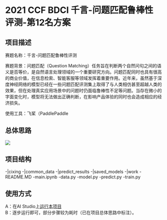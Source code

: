 # 2021 CCF BDCI 千言-问题匹配鲁棒性评测-第12名方案

## 项目描述

赛题名称：千言-问题匹配鲁棒性评测

赛题背景：问题匹配（Question Matching）任务旨在判断两个自然问句之间的语义是否等价，是自然语言处理领域的一个重要研究方向。问题匹配同时也具有很高的商业价值，在信息检索、智能客服等领域发挥着重要作用。近年来，虽然基于深度神经网络的模型已经在一些问题匹配评测集上取得了与人类相仿甚至超越人类的效果，但在处理真实应用场景中的问题时仍面临鲁棒性不足等问题。当存在微小的字面变化时，模型将无法做出正确判断，在影响产品体验的同时也会造成相应的经济损失。

使用工具：飞桨（PaddlePaddle


## 总体思路

![](https://ai-studio-static-online.cdn.bcebos.com/374e805058c74317829f2ea818731f456ad4bfdc79fb40349cf1e2cd5004a54a)

## 项目结构

-|cixing
-|common_data
-|predict_results
-|saved_models
-|work
-README.MD
-main.ipynb
-data.py
-model.py
-predict.py
-train.py

## 使用方式
A：在AI Studio上[运行本项目](https://aistudio.baidu.com/aistudio/projectdetail/2384565)  
B：逐步运行即可，部分步骤较为耗时（已在项目总体思路中标注）。

